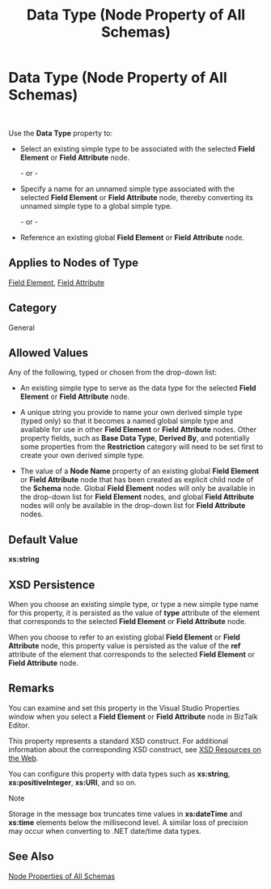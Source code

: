 ﻿---
title: Data Type (Node Property of All Schemas)
TOCTitle: Data Type (Node Property of All Schemas)
ms:assetid: 46ead128-6cd1-4021-adfe-0a7f3a8f7e51
ms:mtpsurl: https://msdn.microsoft.com/library/Aa559895(v=BTS.80)
ms:contentKeyID: 51527697
ms.date: 08/30/2017
mtps_version: v=BTS.80
---

# Data Type (Node Property of All Schemas)

 

Use the **Data Type** property to:

  - Select an existing simple type to be associated with the selected **Field Element** or **Field Attribute** node.
    
    \- or -

  - Specify a name for an unnamed simple type associated with the selected **Field Element** or **Field Attribute** node, thereby converting its unnamed simple type to a global simple type.
    
    \- or -

  - Reference an existing global **Field Element** or **Field Attribute** node.

## Applies to Nodes of Type

[Field Element](field-element-node-properties.md), [Field Attribute](field-attribute-node-properties.md)

## Category

General

## Allowed Values

Any of the following, typed or chosen from the drop-down list:

  - An existing simple type to serve as the data type for the selected **Field Element** or **Field Attribute** node.

  - A unique string you provide to name your own derived simple type (typed only) so that it becomes a named global simple type and available for use in other **Field Element** or **Field Attribute** nodes. Other property fields, such as **Base Data Type**, **Derived By**, and potentially some properties from the **Restriction** category will need to be set first to create your own derived simple type.

  - The value of a **Node Name** property of an existing global **Field Element** or **Field Attribute** node that has been created as explicit child node of the **Schema** node. Global **Field Element** nodes will only be available in the drop-down list for **Field Element** nodes, and global **Field Attribute** nodes will only be available in the drop-down list for **Field Attribute** nodes.

## Default Value

**xs:string**

## XSD Persistence

When you choose an existing simple type, or type a new simple type name for this property, it is persisted as the value of **type** attribute of the element that corresponds to the selected **Field Element** or **Field Attribute** node.

When you choose to refer to an existing global **Field Element** or **Field Attribute** node, this property value is persisted as the value of the **ref** attribute of the element that corresponds to the selected **Field Element** or **Field Attribute** node.

## Remarks

You can examine and set this property in the Visual Studio Properties window when you select a **Field Element** or **Field Attribute** node in BizTalk Editor.

This property represents a standard XSD construct. For additional information about the corresponding XSD construct, see [XSD Resources on the Web](https://msdn.microsoft.com/library/aa547363\(v=bts.80\)).

You can configure this property with data types such as **xs:string**, **xs:positiveInteger**, **xs:URI**, and so on.


> [!NOTE]
> <P>Storage in the message box truncates time values in <STRONG>xs:dateTime</STRONG> and <STRONG>xs:time</STRONG> elements below the millisecond level. A similar loss of precision may occur when converting to .NET date/time data types.</P>



## See Also

[Node Properties of All Schemas](node-properties-of-all-schemas.md)

